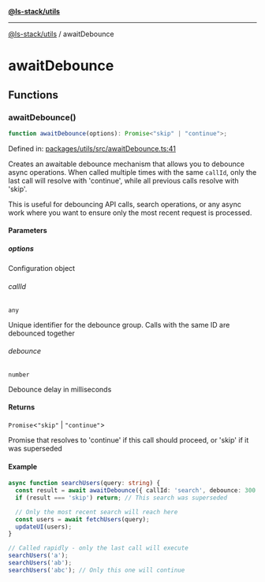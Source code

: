 [**@ls-stack/utils**](README.md)

***

[@ls-stack/utils](modules.md) / awaitDebounce

# awaitDebounce

## Functions

### awaitDebounce()

```ts
function awaitDebounce(options): Promise<"skip" | "continue">;
```

Defined in: [packages/utils/src/awaitDebounce.ts:41](https://github.com/lucasols/utils/blob/main/packages/utils/src/awaitDebounce.ts#L41)

Creates an awaitable debounce mechanism that allows you to debounce async operations.
When called multiple times with the same `callId`, only the last call will resolve with 'continue',
while all previous calls resolve with 'skip'.

This is useful for debouncing API calls, search operations, or any async work where you want
to ensure only the most recent request is processed.

#### Parameters

##### options

Configuration object

###### callId

`any`

Unique identifier for the debounce group. Calls with the same ID are debounced together

###### debounce

`number`

Debounce delay in milliseconds

#### Returns

`Promise`\<`"skip"` \| `"continue"`\>

Promise that resolves to 'continue' if this call should proceed, or 'skip' if it was superseded

#### Example

```ts
async function searchUsers(query: string) {
  const result = await awaitDebounce({ callId: 'search', debounce: 300 });
  if (result === 'skip') return; // This search was superseded

  // Only the most recent search will reach here
  const users = await fetchUsers(query);
  updateUI(users);
}

// Called rapidly - only the last call will execute
searchUsers('a');
searchUsers('ab');
searchUsers('abc'); // Only this one will continue
```
